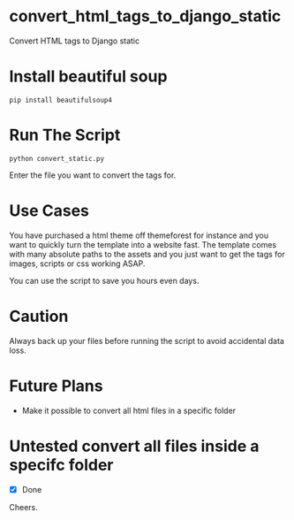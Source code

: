 # convert_html_tags_to_django_static
Convert HTML tags to Django static

# Install beautiful soup

`pip install beautifulsoup4`

# Run The Script

`python convert_static.py`

Enter the file you want to convert the tags for. 

# Use Cases

You have purchased a html theme off themeforest for instance and you want to quickly turn the template into a  website fast. The template comes with many absolute paths to the assets and you just want to get the tags for images, scripts or css working ASAP.

You can use the script to save you hours even days.

# Caution

Always back up your files before running the script to avoid accidental data loss.

# Future Plans

- Make it possible to convert all html files in a specific folder

# Untested convert all files inside a specifc folder

- [x] Done

Cheers.

